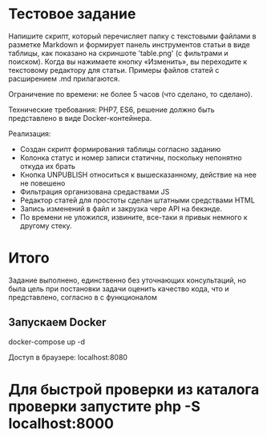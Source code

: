 # Тестовое задание

Напишите скрипт, который перечисляет папку с текстовыми файлами в разметке Markdown и формирует панель инструментов статьи в виде таблицы, как показано на скриншоте 'table.png' (с фильтрами и поиском). Когда вы нажимаете кнопку «Изменить», вы переходите к текстовому редактору для статьи. Примеры файлов статей с расширением .md прилагаются.

Ограничение по времени: не более 5 часов (что сделано, то сделано).

Технические требования: PHP7, ES6, решение должно быть представлено в виде Docker-контейнера.

Реализация:
- Создан скрипт формирования таблицы согласно заданию
- Колонка статус и номер записи статичны, поскольку непонятно откуда их брать
- Кнопка UNPUBLISH относиться к вышесказанному, действие на нее не повешено 
- Фильтрация организована средаствами JS
- Редактор статей для простоты сделан штатными средствами HTML
- Запись изменений в файл и закрузка чере API на бекэнде.
- По времени не уложился, извините, все-таки я привык немного к другому стеку.

# Итого

Задание выполнено, единственно без уточнающих консультаций, но была цель при постановки задачи оценить качество кода, что и представлено, согласно в с функционалом

## Запускаем Docker

docker-compose up -d

Доступ в браузере: localhost:8080

# Для быстрой проверки из каталога проверки запустите php -S localhost:8000
